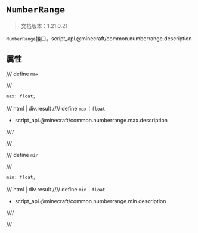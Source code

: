 # `NumberRange`

> 文档版本：1.21.0.21

`NumberRange`接口。script_api.@minecraft/common.numberrange.description

## 属性

/// define
`max`


///

```js
max: float;
```

/// html | div.result
//// define
`max`：`float`

- script_api.@minecraft/common.numberrange.max.description


////

///


/// define
`min`


///

```js
min: float;
```

/// html | div.result
//// define
`min`：`float`

- script_api.@minecraft/common.numberrange.min.description


////

///

